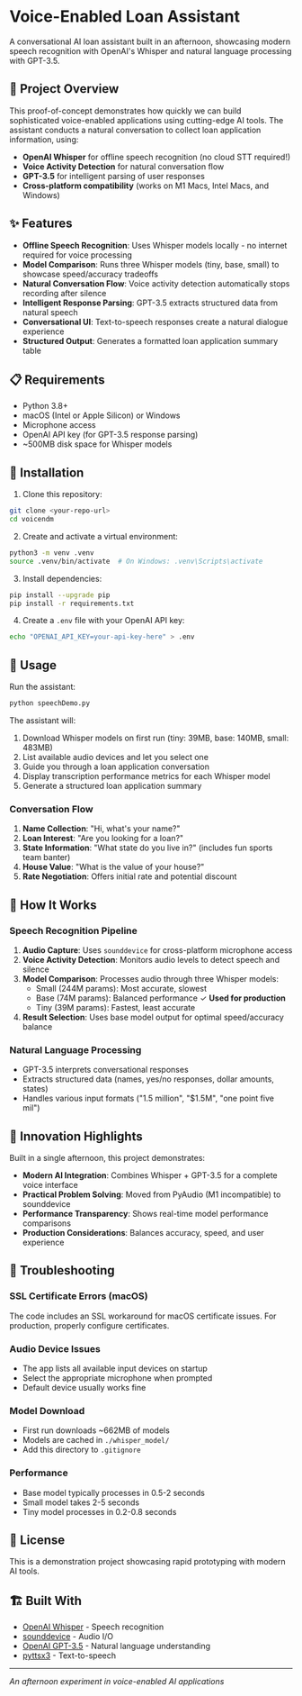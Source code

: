 # Voice-Enabled Loan Assistant

A conversational AI loan assistant built in an afternoon, showcasing modern speech recognition with OpenAI's Whisper and natural language processing with GPT-3.5.

## 🎯 Project Overview

This proof-of-concept demonstrates how quickly we can build sophisticated voice-enabled applications using cutting-edge AI tools. The assistant conducts a natural conversation to collect loan application information, using:

- **OpenAI Whisper** for offline speech recognition (no cloud STT required!)
- **Voice Activity Detection** for natural conversation flow
- **GPT-3.5** for intelligent parsing of user responses
- **Cross-platform compatibility** (works on M1 Macs, Intel Macs, and Windows)

## ✨ Features

- **Offline Speech Recognition**: Uses Whisper models locally - no internet required for voice processing
- **Model Comparison**: Runs three Whisper models (tiny, base, small) to showcase speed/accuracy tradeoffs
- **Natural Conversation Flow**: Voice activity detection automatically stops recording after silence
- **Intelligent Response Parsing**: GPT-3.5 extracts structured data from natural speech
- **Conversational UI**: Text-to-speech responses create a natural dialogue experience
- **Structured Output**: Generates a formatted loan application summary table

## 📋 Requirements

- Python 3.8+
- macOS (Intel or Apple Silicon) or Windows
- Microphone access
- OpenAI API key (for GPT-3.5 response parsing)
- ~500MB disk space for Whisper models

## 🚀 Installation

1. Clone this repository:
```bash
git clone <your-repo-url>
cd voicendm
```

2. Create and activate a virtual environment:
```bash
python3 -m venv .venv
source .venv/bin/activate  # On Windows: .venv\Scripts\activate
```

3. Install dependencies:
```bash
pip install --upgrade pip
pip install -r requirements.txt
```

4. Create a `.env` file with your OpenAI API key:
```bash
echo "OPENAI_API_KEY=your-api-key-here" > .env
```

## 💬 Usage

Run the assistant:
```bash
python speechDemo.py
```

The assistant will:
1. Download Whisper models on first run (tiny: 39MB, base: 140MB, small: 483MB)
2. List available audio devices and let you select one
3. Guide you through a loan application conversation
4. Display transcription performance metrics for each Whisper model
5. Generate a structured loan application summary

### Conversation Flow

1. **Name Collection**: "Hi, what's your name?"
2. **Loan Interest**: "Are you looking for a loan?"
3. **State Information**: "What state do you live in?" (includes fun sports team banter)
4. **House Value**: "What is the value of your house?"
5. **Rate Negotiation**: Offers initial rate and potential discount

## 🔧 How It Works

### Speech Recognition Pipeline
1. **Audio Capture**: Uses `sounddevice` for cross-platform microphone access
2. **Voice Activity Detection**: Monitors audio levels to detect speech and silence
3. **Model Comparison**: Processes audio through three Whisper models:
   - Small (244M params): Most accurate, slowest
   - Base (74M params): Balanced performance ✓ **Used for production**
   - Tiny (39M params): Fastest, least accurate
4. **Result Selection**: Uses base model output for optimal speed/accuracy balance

### Natural Language Processing
- GPT-3.5 interprets conversational responses
- Extracts structured data (names, yes/no responses, dollar amounts, states)
- Handles various input formats ("1.5 million", "$1.5M", "one point five mil")

## 🎨 Innovation Highlights

Built in a single afternoon, this project demonstrates:
- **Modern AI Integration**: Combines Whisper + GPT-3.5 for a complete voice interface
- **Practical Problem Solving**: Moved from PyAudio (M1 incompatible) to sounddevice
- **Performance Transparency**: Shows real-time model performance comparisons
- **Production Considerations**: Balances accuracy, speed, and user experience

## 🐛 Troubleshooting

### SSL Certificate Errors (macOS)
The code includes an SSL workaround for macOS certificate issues. For production, properly configure certificates.

### Audio Device Issues
- The app lists all available input devices on startup
- Select the appropriate microphone when prompted
- Default device usually works fine

### Model Download
- First run downloads ~662MB of models
- Models are cached in `./whisper_model/`
- Add this directory to `.gitignore`

### Performance
- Base model typically processes in 0.5-2 seconds
- Small model takes 2-5 seconds
- Tiny model processes in 0.2-0.8 seconds

## 📝 License

This is a demonstration project showcasing rapid prototyping with modern AI tools.

## 🏗️ Built With

- [OpenAI Whisper](https://github.com/openai/whisper) - Speech recognition
- [sounddevice](https://python-sounddevice.readthedocs.io/) - Audio I/O
- [OpenAI GPT-3.5](https://platform.openai.com/) - Natural language understanding
- [pyttsx3](https://pyttsx3.readthedocs.io/) - Text-to-speech

---

*An afternoon experiment in voice-enabled AI applications*